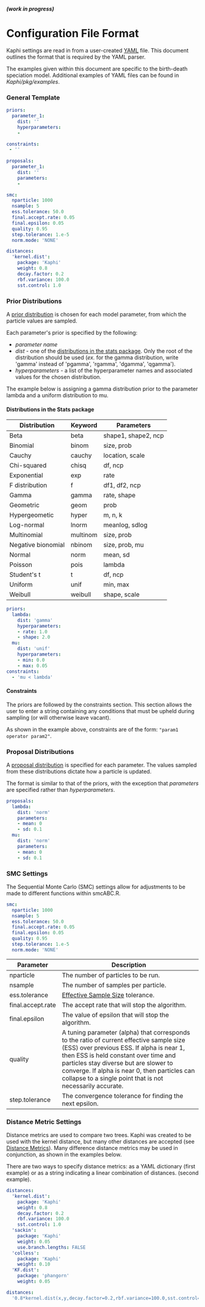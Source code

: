 ***(work in progress)***

# Configuration File Format

Kaphi settings are read in from a user-created [YAML](http://yaml.org) file. This document outlines the format that is required by the YAML parser.

The examples given within this document are specific to the birth-death speciation model.
Additional examples of YAML files can be found in *Kaphi/pkg/examples*.

### General Template
```YAML
priors:
  parameter_1:
    dist: ''
    hyperparameters:
    -

constraints: 
 - ''
 
proposals:
  parameter_1:
    dist: ''
    parameters:
    - 

smc:
  nparticle: 1000
  nsample: 5
  ess.tolerance: 50.0
  final.accept.rate: 0.05
  final.epsilon: 0.05
  quality: 0.95
  step.tolerance: 1.e-5
  norm.mode: 'NONE'

distances:
  'kernel.dist':
    package: 'Kaphi'
    weight: 0.8
    decay.factor: 0.2
    rbf.variance: 100.0
    sst.control: 1.0
```

### Prior Distributions
A [prior distribution](https://en.wikipedia.org/wiki/Prior_probability) is chosen for each model parameter, from which the particle values are sampled. 

Each parameter's prior is specified by the following:
* *parameter name*
* *dist* - one of the [distributions in the stats package](https://stat.ethz.ch/R-manual/R-devel/library/stats/html/Distributions.html). Only the root of the distribution should be used (*ex.* for the gamma distribution, write 'gamma' instead of 'pgamma', 'rgamma', 'dgamma', 'qgamma').
* *hyperparameters* - a list of the hyperparameter names and associated values for the chosen distribution.

The example below is assigning a gamma distribution prior to the parameter lambda and a uniform distribution to mu.

#### Distributions in the Stats package
| Distribution       | Keyword  | Parameters          |
|--------------------|----------|---------------------|
| Beta               | beta     | shape1, shape2, ncp |
| Binomial           | binom    | size, prob          |
| Cauchy             | cauchy   | location, scale     |
| Chi-squared        | chisq    | df, ncp             |
| Exponential        | exp      | rate                |
| F distribution     | f        | df1, df2, ncp       |
| Gamma              | gamma    | rate, shape         |
| Geometric          | geom     | prob                |
| Hypergeometic      | hyper    | m, n, k             |
| Log-normal         | lnorm    | meanlog, sdlog      |
| Multinomial        | multinom | size, prob          |
| Negative bionomial | nbinom   | size, prob, mu      |
| Normal             | norm     | mean, sd            | 
| Poisson            | pois     | lambda              |
| Student's t        | t        | df, ncp             |
| Uniform            | unif     | min, max            |
| Weibull            | weibull  | shape, scale        |

```YAML
priors:
  lambda:
    dist: 'gamma'  
    hyperparameters:
    - rate: 1.0  
    - shape: 2.0
  mu:
    dist: 'unif'
    hyperparameters:
    - min: 0.0
    - max: 0.05
constraints:
  - 'mu < lambda'
```

#### Constraints
The priors are followed by the constraints section. 
This section allows the user to enter a string containing any conditions that must be upheld during sampling (or will otherwise leave vacant).

As shown in the example above, constraints are of the form: `"param1 operator param2"`. 

### Proposal Distributions
A [proposal distribution](https://en.wikipedia.org/wiki/Metropolis–Hastings_algorithm) is specified for each parameter. The values sampled from these distributions dictate how a particle is updated.

The format is similar to that of the priors, with the exception that *parameters* are specified rather than *hyperparameters*.
```YAML
proposals:
  lambda:
    dist: 'norm'
    parameters:
    - mean: 0
    - sd: 0.1
  mu:
    dist: 'norm'
    parameters:
    - mean: 0
    - sd: 0.1
```

### SMC Settings

The Sequential Monte Carlo (SMC) settings allow for adjustments to be made to different functions within smcABC.R.
```YAML
smc:
  nparticle: 1000
  nsample: 5
  ess.tolerance: 50.0
  final.accept.rate: 0.05
  final.epsilon: 0.05
  quality: 0.95
  step.tolerance: 1.e-5
  norm.mode: 'NONE'
```
| Parameter         | Description                                                           |
|-------------------|-----------------------------------------------------------------------|
| nparticle         | The number of particles to be run.                                    |
| nsample           | The number of samples per particle.                                   |
| ess.tolerance     | [Effective Sample Size](https://www.johndcook.com/blog/2017/06/27/effective-sample-size-for-mcmc/) tolerance. |
| final.accept.rate | The accept rate that will stop the algorithm.                         |
| final.epsilon     | The value of epsilon that will stop the algorithm.                    |
| quality           | A tuning parameter (alpha) that corresponds to the ratio of current effective sample size (ESS) over previous ESS.  If alpha is near 1, then ESS is held constant over time and particles stay diverse but are slower to converge.  If alpha is near 0, then particles can collapse to a single point that is not necessarily accurate. |
| step.tolerance    | The convergence tolerance for finding the next epsilon.               |

### Distance Metric Settings
Distance metrics are used to compare two trees. 
Kaphi was created to be used with the kernel distance, but many other distances are accepted (see [Distance Metrics](https://github.com/PoonLab/Kaphi/blob/master/DistanceMetrics.md)). Many difference distance metrics may be used in conjunction, as shown in the examples below.

There are two ways to specify distance metrics: as a YAML dictionary (first example) or as a string indicating a linear combination of distances. (second example).

```YAML
distances:
  'kernel.dist':
    package: 'Kaphi'
    weight: 0.8
    decay.factor: 0.2
    rbf.variance: 100.0
    sst.control: 1.0
  'sackin':
    package: 'Kaphi'
    weight: 0.05
    use.branch.lengths: FALSE
  'colless':
    package: 'Kaphi'
    weight: 0.10
  'KF.dist':
    package: 'phangorn'
    weight: 0.05
```

```YAML
distances:
  '0.8*kernel.dist(x,y,decay.factor=0.2,rbf.variance=100.0,sst.control=1.0)+0.1*sackin+0.3*colless'
```
